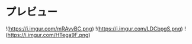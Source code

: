 # プレビュー
!(https://i.imgur.com/mRAvvBC.png)
!(https://i.imgur.com/LDCbpgS.png)
!(https://i.imgur.com/HTega9F.png)
